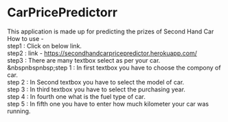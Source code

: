 # CarPricePredictorr
This application is made up for predicting the prizes of Second Hand Car <br/>
How to use -<br/>
  step1 : Click on below link.<br/>
  step2 : link - https://secondhandcarpricepredictor.herokuapp.com/<br/>
  step3 : There are many textbox select as per your car.<br/>
        &nbspnbspnbsp;step 1 : In first textbox you have to choose the compony of car. <br/>
        step 2 : In Second textbox you have to select the model of car.<br/>
        step 3 : In third textbox you have to select the purchasing year.<br/>
        step 4 : In fourth one what is the fuel type of car.<br/>
        step 5 : In fifth one you have to enter how much kilometer your car was running.<br/>
